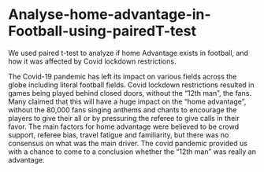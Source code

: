 # Analyse-home-advantage-in-Football-using-pairedT-test
We used paired t-test to analyze if home Advantage exists in football, and how it was affected by Covid lockdown restrictions.

The Covid-19 pandemic has left its impact on various fields across the globe including literal football fields. Covid lockdown restrictions resulted in games being played behind closed doors, without the “12th man”, the fans. Many claimed that this will have a huge impact on the “home advantage”, without the 80,000 fans singing anthems and chants to encourage the players to give their all or by pressuring the referee to
give calls in their favor. The main factors for home advantage were believed to be crowd support, referee bias, travel fatigue and familiarity,  but there was no consensus on what was the main driver. The covid pandemic provided us with a chance to come to a conclusion whether the “12th man” was really an advantage. 


